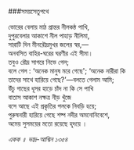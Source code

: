 ###সময়সেতুপথে

ভোরের বেলায় মাঠ প্রান্তর নীলকন্ঠ পাখি,   
দুপুরবেলার আকাশে নীল পাহাড় নীলিমা,   
সারাটি দিন মীনরৌদ্রমুখর জলের স্বর,—   
অনবসিত বাহির-ঘরের ঘরণীর এই সীমা।   
তবুও রৌদ্র সাগরে নিভে গেল;   
বলে গেল : ‘অনেক মানুষ মরে গেছে'; ‘অনেক নারীরা কি   
তাদের সাথে হারিয়ে গেছে?’—বলতে গেলাম আমি;   
উঁচু গাছের ধূসর হাড়ে চাঁদ না কি সে পাখি   
বাতাস আকাশ নক্ষত্র নীড় খুঁজে   
বসে আছে এই প্রকৃতির পলকে নিবড়ি হয়ে;   
পুরুষনারী হারিয়ে গেছে শষ্প নদীর অমনোনিবেশে,   
অমেয় সুসময়ের মতো রয়েছে হৃদয়ে ।

*একক ॥ ভাদ্র-আশ্বিন ১৩৫৪*
